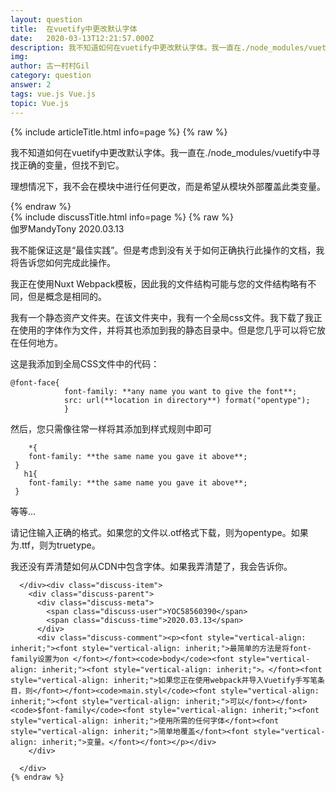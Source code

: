 ```yaml
---
layout: question
title:  在vuetify中更改默认字体
date:   2020-03-13T12:21:57.000Z
description: 我不知道如何在vuetify中更改默认字体。我一直在./node_modules/vuetify中寻找正确的变量，但找不到它。理想情况下，我不会在模块...
img: 
author: 古一村村Gil
category: question
answer: 2
tags: vue.js Vue.js
topic: Vue.js
---
```

<div class="article-root">
  <div class="article">
    {% include articleTitle.html info=page %}
    {% raw %}
    <div class="article-content"><p><font style="vertical-align: inherit;"><font style="vertical-align: inherit;">我不知道如何在vuetify中更改默认字体。</font><font style="vertical-align: inherit;">我一直在./node_modules/vuetify中寻找正确的变量，但找不到它。</font></font></p>

<p><font style="vertical-align: inherit;"><font style="vertical-align: inherit;">理想情况下，我不会在模块中进行任何更改，而是希望从模块外部覆盖此类变量。</font></font></p></div>
    {% endraw %}
  </div>

  <div class="discuss-wrapper">
    {% include discussTitle.html info=page %}
    {% raw %}
    <div class="discuss-item">
        <div class="discuss-parent">
          <div class="discuss-meta">
            <span class="discuss-user">伽罗MandyTony</span>
            <span class="discuss-time">2020.03.13</span>
          </div>
          <div class="discuss-comment"><p><font style="vertical-align: inherit;"><font style="vertical-align: inherit;">我不能保证这是“最佳实践”。</font><font style="vertical-align: inherit;">但是考虑到没有关于如何正确执行此操作的文档，我将告诉您如何完成此操作。</font></font></p>

<p><font style="vertical-align: inherit;"><font style="vertical-align: inherit;">我正在使用Nuxt Webpack模板，因此我的文件结构可能与您的文件结构略有不同，但是概念是相同的。</font></font></p>

<p><font style="vertical-align: inherit;"><font style="vertical-align: inherit;">我有一个静态资产文件夹。</font><font style="vertical-align: inherit;">在该文件夹中，我有一个全局css文件。</font><font style="vertical-align: inherit;">我下载了我正在使用的字体作为文件，并将其也添加到我的静态目录中。</font><font style="vertical-align: inherit;">但是您几乎可以将它放在任何地方。</font></font></p>

<p><font style="vertical-align: inherit;"><font style="vertical-align: inherit;">这是我添加到全局CSS文件中的代码：</font></font></p>

<pre><code>@font-face{<font></font>
            font-family: **any name you want to give the font**;<font></font>
            src: url(**location in directory**) format("opentype");<font></font>
            }<font></font>
</code></pre>

<p><font style="vertical-align: inherit;"><font style="vertical-align: inherit;">然后，您只需像往常一样将其添加到样式规则中即可</font></font></p>

<pre><code>    *{<font></font>
    font-family: **the same name you gave it above**;<font></font>
 }<font></font>
   h1{<font></font>
    font-family: **the same name you gave it above**;<font></font>
 }<font></font>
</code></pre>

<p><font style="vertical-align: inherit;"><font style="vertical-align: inherit;">等等...</font></font></p>

<p><font style="vertical-align: inherit;"><font style="vertical-align: inherit;">请记住输入正确的格式。</font><font style="vertical-align: inherit;">如果您的文件以.otf格式下载，则为opentype。</font><font style="vertical-align: inherit;">如果为.ttf，则为truetype。</font></font></p>

<p><font style="vertical-align: inherit;"><font style="vertical-align: inherit;">我还没有弄清楚如何从CDN中包含字体。</font><font style="vertical-align: inherit;">如果我弄清楚了，我会告诉你。</font></font></p></div>
        </div>
        
      </div><div class="discuss-item">
        <div class="discuss-parent">
          <div class="discuss-meta">
            <span class="discuss-user">YOC58560390</span>
            <span class="discuss-time">2020.03.13</span>
          </div>
          <div class="discuss-comment"><p><font style="vertical-align: inherit;"><font style="vertical-align: inherit;">最简单的方法是将font-family设置为on </font></font><code>body</code><font style="vertical-align: inherit;"><font style="vertical-align: inherit;">。</font><font style="vertical-align: inherit;">如果您正在使用webpack并导入Vuetify手写笔条目，则</font></font><code>main.styl</code><font style="vertical-align: inherit;"><font style="vertical-align: inherit;">可以</font></font><code>$font-family</code><font style="vertical-align: inherit;"><font style="vertical-align: inherit;">使用所需的任何字体</font><font style="vertical-align: inherit;">简单地覆盖</font><font style="vertical-align: inherit;">变量。</font></font></p></div>
        </div>
        
      </div>
    {% endraw %}
  </div>
<div>
